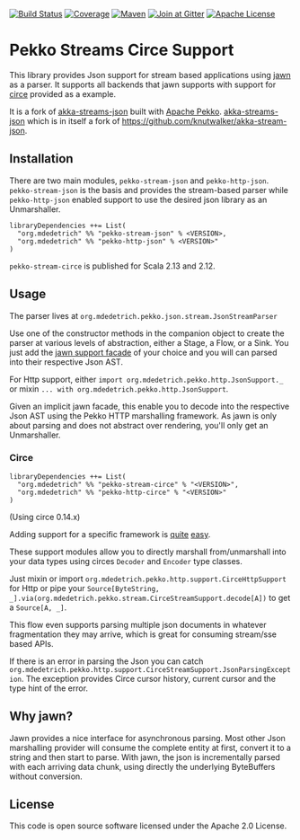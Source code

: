 [![Build Status][ci-img]][ci]
[![Coverage][coverage-img]][coverage]
[![Maven][maven-img]][maven]
[![Join at Gitter][gitter-img]][gitter]
[![Apache License][license-img]][license]

# Pekko Streams Circe Support

This library provides Json support for stream based applications using [jawn](https://github.com/non/jawn)
as a parser. It supports all backends that jawn supports with support for [circe](https://github.com/travisbrown/circe) provided as a example.

It is a fork of [akka-streams-json](https://github.com/mdedetrich/akka-streams-json) built with [Apache Pekko](https://pekko.apache.org/).
[akka-streams-json](https://github.com/mdedetrich/akka-streams-json) which is in itself a fork of
https://github.com/knutwalker/akka-stream-json.

## Installation

There are two main modules, `pekko-stream-json` and `pekko-http-json`.
`pekko-stream-json` is the basis and provides the stream-based parser while
`pekko-http-json` enabled support to use the desired json library as an Unmarshaller.


```
libraryDependencies ++= List(
  "org.mdedetrich" %% "pekko-stream-json" % <VERSION>,
  "org.mdedetrich" %% "pekko-http-json" % <VERSION>"
)
```

`pekko-stream-circe` is published for Scala 2.13 and 2.12.

## Usage

The parser lives at `org.mdedetrich.pekko.json.stream.JsonStreamParser`

Use one of the constructor methods in the companion object to create the parser at
various levels of abstraction, either a Stage, a Flow, or a Sink.
You just add the [jawn support facade](https://github.com/non/jawn#supporting-external-asts-with-jawn)
of your choice and you will can parsed into their respective Json AST.


For Http support, either `import org.mdedetrich.pekko.http.JsonSupport._`
or mixin `... with org.mdedetrich.pekko.http.JsonSupport`.

Given an implicit jawn facade, this enable you to decode into the respective Json AST
using the Pekko HTTP marshalling framework. As jawn is only about parsing and does not abstract
over rendering, you'll only get an Unmarshaller.


### Circe

```
libraryDependencies ++= List(
  "org.mdedetrich" %% "pekko-stream-circe" % "<VERSION>",
  "org.mdedetrich" %% "pekko-http-circe" % "<VERSION>"
)
```

(Using circe 0.14.x)

Adding support for a specific framework is
[quite](support/stream-circe/src/main/scala/org/mdedetrich/pekko/stream/support/CirceStreamSupport.scala)
[easy](support/http-circe/src/main/scala/org/mdedetrich/pekko/http/support/CirceHttpSupport.scala).

These support modules allow you to directly marshall from/unmarshall into your data types
using circes `Decoder` and `Encoder` type classes.

Just mixin or import `org.mdedetrich.pekko.http.support.CirceHttpSupport` for Http
or pipe your `Source[ByteString, _].via(org.mdedetrich.pekko.stream.CirceStreamSupport.decode[A])`
to get a `Source[A, _]`.

This flow even supports parsing multiple json documents in whatever
fragmentation they may arrive, which is great for consuming stream/sse based APIs.

If there is an error in parsing the Json you can catch `org.mdedetrich.pekko.http.support.CirceStreamSupport.JsonParsingException`.
The exception provides Circe cursor history, current cursor and the type hint of the error.

## Why jawn?

Jawn provides a nice interface for asynchronous parsing.
Most other Json marshalling provider will consume the complete entity
at first, convert it to a string and then start to parse.
With jawn, the json is incrementally parsed with each arriving data chunk,
using directly the underlying ByteBuffers without conversion.

## License

This code is open source software licensed under the Apache 2.0 License.

[ci-img]: https://github.com/mdedetrich/pekko-streams-circe/actions/workflows/ci.yml/badge.svg?branch=main
[coverage-img]: https://coveralls.io/repos/github/mdedetrich/pekko-streams-circe/badge.svg?branch=main
[maven-img]: https://img.shields.io/maven-central/v/org.mdedetrich/pekko-stream-json_2.12.svg?label=latest
[gitter-img]: https://img.shields.io/badge/gitter-Join_Chat-1dce73.svg
[license-img]: https://img.shields.io/badge/license-APACHE_2-green.svg

[ci]: https://github.com/mdedetrich/pekko-streams-circe/actions/workflows/ci.yml?query=branch%3Amain
[coverage]: https://coveralls.io/github/mdedetrich/pekko-streams-circe?branch=main
[maven]: http://search.maven.org/#search|ga|1|g%3A%22org.mdedetrich%22%20AND%20%28a%3Apekko-stream-*_2.11%20OR%20a%3Apekko-http-*_2.11%20OR%20a%3Apekko-stream-*_2.12%20OR%20a%3Apekko-http-*_2.12%29
[gitter]: https://gitter.im/mdedetrich/pekko-streams-circe?utm_source=badge&utm_medium=badge&utm_campaign=pr-badge&utm_content=badge
[license]: https://www.apache.org/licenses/LICENSE-2.0
